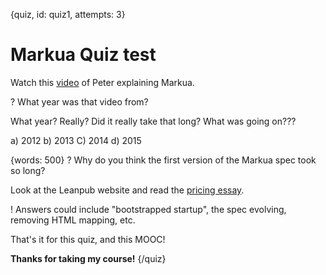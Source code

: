 
{quiz, id: quiz1, attempts: 3}
# Markua Quiz test

Watch this [video](https://www.youtube.com/watch?time_continue=1&v=VOCYL-FNbr0) of Peter explaining Markua.

? What year was that video from?

What year? Really? Did it really take that long? What was going on???

a) 2012
b) 2013
C) 2014
d) 2015

{words: 500}
? Why do you think the first version of the Markua spec took so long?

Look at the Leanpub website and read the [pricing essay](https://leanpub.com/pricing).

! Answers could include "bootstrapped startup", the spec evolving, removing HTML mapping, etc.

That's it for this quiz, and this MOOC!

**Thanks for taking my course!**
{/quiz}

